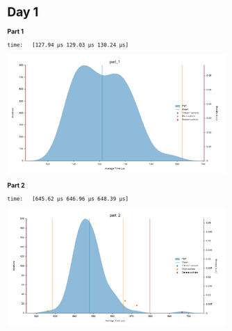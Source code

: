 # Day 1

**Part 1**

```
time:   [127.94 µs 129.03 µs 130.24 µs]
```

![](./img/part_1.png)

**Part 2**

```
time:   [645.62 µs 646.96 µs 648.39 µs]
```

![](./img/part_2.png)
